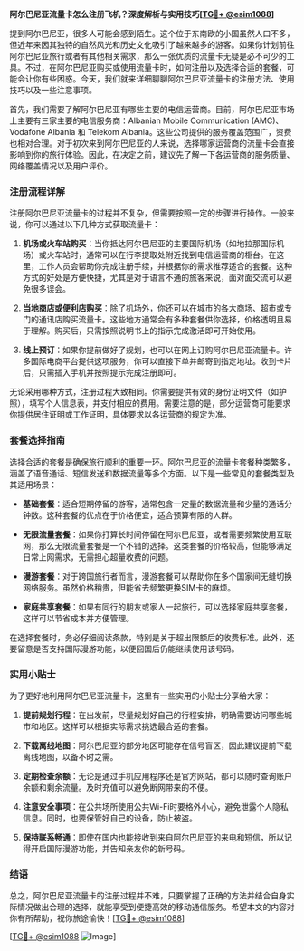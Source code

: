 **阿尔巴尼亚流量卡怎么注册飞机？深度解析与实用技巧[[TG💪+ @esim1088](https://t.me/s/esim1088)]**

提到阿尔巴尼亚，很多人可能会感到陌生。这个位于东南欧的小国虽然人口不多，但近年来因其独特的自然风光和历史文化吸引了越来越多的游客。如果你计划前往阿尔巴尼亚旅行或者有其他相关需求，那么一张优质的流量卡无疑是必不可少的工具。不过，在阿尔巴尼亚购买或使用流量卡时，如何注册以及选择合适的套餐，可能会让你有些困惑。今天，我们就来详细聊聊阿尔巴尼亚流量卡的注册方法、使用技巧以及一些注意事项。

首先，我们需要了解阿尔巴尼亚有哪些主要的电信运营商。目前，阿尔巴尼亚市场上主要有三家主要的电信服务商：Albanian Mobile Communication (AMC)、Vodafone Albania 和 Telekom Albania。这些公司提供的服务覆盖范围广，资费也相对合理。对于初次来到阿尔巴尼亚的人来说，选择哪家运营商的流量卡会直接影响到你的旅行体验。因此，在决定之前，建议先了解一下各运营商的服务质量、网络覆盖情况以及用户评价。

### 注册流程详解

注册阿尔巴尼亚流量卡的过程并不复杂，但需要按照一定的步骤进行操作。一般来说，你可以通过以下几种方式获取流量卡：

1. **机场或火车站购买**：当你抵达阿尔巴尼亚的主要国际机场（如地拉那国际机场）或火车站时，通常可以在行李提取处附近找到电信运营商的柜台。在这里，工作人员会帮助你完成注册手续，并根据你的需求推荐适合的套餐。这种方式的好处是方便快捷，尤其是对于语言不通的旅客来说，面对面交流可以避免很多误会。

2. **当地商店或便利店购买**：除了机场外，你还可以在城市的各大商场、超市或专门的通讯店购买流量卡。这些地方通常会有多种套餐供你选择，价格透明且易于理解。购买后，只需按照说明书上的指示完成激活即可开始使用。

3. **线上预订**：如果你提前做好了规划，也可以在网上订购阿尔巴尼亚流量卡。许多国际电商平台提供这项服务，你可以直接下单并邮寄到指定地址。收到卡片后，只需插入手机并按照提示完成注册即可。

无论采用哪种方式，注册过程大致相同。你需要提供有效的身份证明文件（如护照），填写个人信息表，并支付相应的费用。需要注意的是，部分运营商可能要求你提供居住证明或工作证明，具体要求以各运营商的规定为准。

### 套餐选择指南

选择合适的套餐是确保旅行顺利的重要一环。阿尔巴尼亚的流量卡套餐种类繁多，涵盖了语音通话、短信发送和数据流量等多个方面。以下是一些常见的套餐类型及其适用场景：

- **基础套餐**：适合短期停留的游客，通常包含一定量的数据流量和少量的通话分钟数。这种套餐的优点在于价格便宜，适合预算有限的人群。
  
- **无限流量套餐**：如果你打算长时间停留在阿尔巴尼亚，或者需要频繁使用互联网，那么无限流量套餐是一个不错的选择。这类套餐的价格较高，但能够满足日常上网需求，无需担心超量收费的问题。

- **漫游套餐**：对于跨国旅行者而言，漫游套餐可以帮助你在多个国家间无缝切换网络服务。虽然价格稍贵，但能省去频繁更换SIM卡的麻烦。

- **家庭共享套餐**：如果有同行的朋友或家人一起旅行，可以选择家庭共享套餐，这样可以节省成本并方便管理。

在选择套餐时，务必仔细阅读条款，特别是关于超出限额后的收费标准。此外，还要留意是否支持国际漫游功能，以便回国后仍能继续使用该号码。

### 实用小贴士

为了更好地利用阿尔巴尼亚流量卡，这里有一些实用的小贴士分享给大家：

1. **提前规划行程**：在出发前，尽量规划好自己的行程安排，明确需要访问哪些城市和地区。这样可以根据实际需求挑选最合适的套餐。

2. **下载离线地图**：阿尔巴尼亚的部分地区可能存在信号盲区，因此建议提前下载离线地图，以备不时之需。

3. **定期检查余额**：无论是通过手机应用程序还是官方网站，都可以随时查询账户余额和剩余流量。及时充值可以避免断网带来的不便。

4. **注意安全事项**：在公共场所使用公共Wi-Fi时要格外小心，避免泄露个人隐私信息。同时，也要保管好自己的设备，防止被盗。

5. **保持联系畅通**：即使在国内也能接收到来自阿尔巴尼亚的来电和短信，所以记得开启国际漫游功能，并告知亲友你的新号码。

### 结语

总之，阿尔巴尼亚流量卡的注册过程并不难，只要掌握了正确的方法并结合自身实际情况做出合理的选择，就能享受到便捷高效的移动通信服务。希望本文的内容对你有所帮助，祝你旅途愉快！[[TG💪+ @esim1088](https://t.me/s/esim1088)]

[[TG💪+ @esim1088](https://t.me/s/esim1088) ![Image](https://i.postimg.cc/4NQfJmqS/Snipaste-2025-05-13-00-14-12.png)]